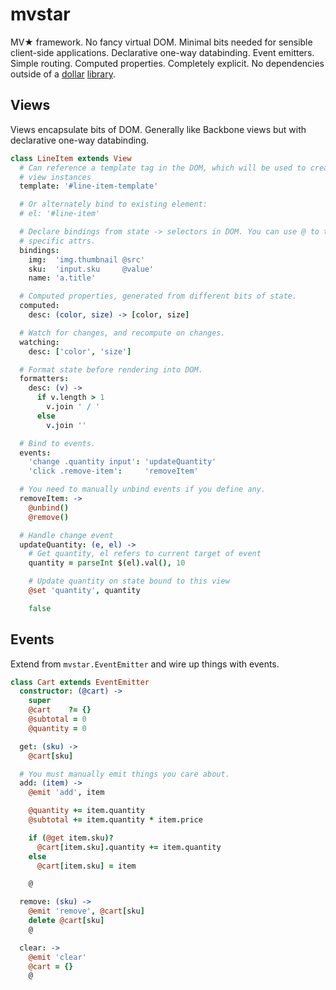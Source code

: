 # mvstar
MV★ framework. No fancy virtual DOM. Minimal bits needed for sensible
client-side applications. Declarative one-way databinding. Event emitters.
Simple routing. Computed properties. Completely explicit. No dependencies
outside of a [dollar](http://jquery.org) [library](http://zeptojs.com).

## Views
Views encapsulate bits of DOM. Generally like Backbone views but with
declarative one-way databinding.

```coffeescript
class LineItem extends View
  # Can reference a template tag in the DOM, which will be used to create new
  # view instances
  template: '#line-item-template'

  # Or alternately bind to existing element:
  # el: '#line-item'

  # Declare bindings from state -> selectors in DOM. You can use @ to target
  # specific attrs.
  bindings:
    img:  'img.thumbnail @src'
    sku:  'input.sku     @value'
    name: 'a.title'

  # Computed properties, generated from different bits of state.
  computed:
    desc: (color, size) -> [color, size]

  # Watch for changes, and recompute on changes.
  watching:
    desc: ['color', 'size']

  # Format state before rendering into DOM.
  formatters:
    desc: (v) ->
      if v.length > 1
        v.join ' / '
      else
        v.join ''

  # Bind to events.
  events:
    'change .quantity input': 'updateQuantity'
    'click .remove-item':     'removeItem'

  # You need to manually unbind events if you define any.
  removeItem: ->
    @unbind()
    @remove()

  # Handle change event
  updateQuantity: (e, el) ->
    # Get quantity, el refers to current target of event
    quantity = parseInt $(el).val(), 10

    # Update quantity on state bound to this view
    @set 'quantity', quantity

    false
```

## Events
Extend from `mvstar.EventEmitter` and wire up things with events.

```coffeescript
class Cart extends EventEmitter
  constructor: (@cart) ->
    super
    @cart    ?= {}
    @subtotal = 0
    @quantity = 0

  get: (sku) ->
    @cart[sku]

  # You must manually emit things you care about.
  add: (item) ->
    @emit 'add', item

    @quantity += item.quantity
    @subtotal += item.quantity * item.price

    if (@get item.sku)?
      @cart[item.sku].quantity += item.quantity
    else
      @cart[item.sku] = item

    @

  remove: (sku) ->
    @emit 'remove', @cart[sku]
    delete @cart[sku]
    @

  clear: ->
    @emit 'clear'
    @cart = {}
    @
```
